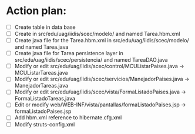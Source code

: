 # **Action plan:**

- [ ] Create table <Task> in data base
- [ ] Create <modelo> in src/edu/uag/iidis/scec/modelo/ and named Tarea.hbm.xml
- [ ] Create java file for the Tarea.hbm.xml in src/edu/uag/iidis/scec/modelo/ and named Tarea.java
- [ ] Create java file for Tarea persistence layer in src/edu/uag/iidis/scec/persistencia/ and named TareaDAO.java
- [ ] Modify or edit src/edu/uag/iidis/scec/control/MCUListarPaises.java -> MCUListarTareas.java
- [ ] Modify or edit src/edu/uag/iidis/scec/servicios/ManejadorPaises.java -> ManejadorTareas.java
- [ ] Modify or edit src/edu/uag/iidis/scec/vista/FormaListadoPaises.java -> FormaListadoTareas,java
- [ ] Edit or modify web/WEB-INF/vista/pantallas/formaListadoPaises.jsp -> formaListadoPaises.jsp
- [ ] Add hbm.xml reference  to hibernate.cfg.xml
- [ ] Modify struts-config.xml